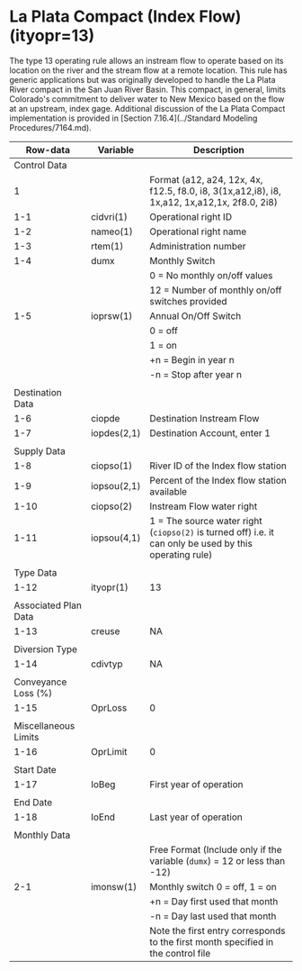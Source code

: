 # La Plata Compact (Index Flow) (ityopr=13) #

The type 13 operating rule allows an instream flow to operate based on its location on the river and the stream flow at a remote location. 
This rule has generic applications but was originally developed to handle the La Plata River compact in the San Juan River Basin. This compact, 
in general, limits Colorado's commitment to deliver water to New Mexico based on the flow at an upstream, index gage.  Additional discussion of 
the La Plata Compact implementation is provided in [Section 7.16.4](../Standard Modeling Procedures/7164.md).

| Row-data							| Variable						| Description 								|				
| ------------------				| --------------------			| --------									|
| Control Data						| 								| 											|
| 1 								| 								| Format (a12, a24, 12x, 4x, f12.5, f8.0, i8, 3(1x,a12,i8), i8, 1x,a12, 1x,a12,1x, 2f8.0, 2i8)
| 1-1								| cidvri(1)						| Operational right ID
| 1-2								| nameo(1)						| Operational right name
| 1-3								| rtem(1)						| Administration number
| 1-4								| dumx							| Monthly Switch 
| 									| 								| 0 = No monthly on/off values
| 									| 								| 12 = Number of monthly on/off switches provided
| 1-5								| ioprsw(1)						| Annual On/Off Switch 
| 									| 								| 0 = off 
| 									| 								| 1 = on
| 									| 								| +n = Begin in year n
| 									| 								| -n = Stop after year n 
| | | |				
| Destination Data | | |
| 1-6								|  ciopde						| Destination Instream Flow	
| 1-7								|  iopdes(2,1)					| Destination Account, enter 1
| | | |
| Supply Data | | |
| 1-8								| ciopso(1)						| River ID of the Index flow station
| 1-9								| iopsou(2,1)					| Percent of the Index flow station available
| 1-10								| ciopso(2)						| Instream Flow water right
| 1-11								| iopsou(4,1)					| 1 = The source water right (`ciopso(2)` is turned off) i.e. it can only be used by this operating rule)
| | | |
| Type Data | | |
| 1-12								| ityopr(1)						| 13
| | | |
| Associated Plan Data | | |
| 1-13								| creuse						| NA
| | | | 
| Diversion Type | | | 
| 1-14								| cdivtyp						| NA
| | | |
| Conveyance Loss (%) | | |
| 1-15								| OprLoss						| 0
| | | |
| Miscellaneous Limits | | |
| 1-16								| OprLimit						| 0
| | | |
| Start Date | | |
| 1-17								| IoBeg							| First year of operation
| | | |
| End Date | | |
| 1-18								| IoEnd							| Last year of operation
| | | |
| Monthly Data | | |
| 									| 								| Free Format (Include only if the variable (`dumx`) = 12 or less than -12)
| 2-1								| imonsw(1)						| Monthly switch 0 = off, 1 = on
|									| 								| +n = Day first used that month
|									| 								| -n = Day last used that month
|									| 								| Note the first entry corresponds to the first month specified in the control file